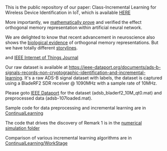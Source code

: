 This is the public repository of our paper: Class-Incremental Learning for Wireless Device Identification in IoT, which is available [HERE](Class_incremental_learning_for_device_identification_in_IoT_IoT_16942_2021.pdf)

More importantly, we [mathematically prove](https://github.com/pcwhy/CSIL/blob/main/Formal%20Proof%20of%20Orthogonality.pdf) and verified the effect orthogonal memory representation within artificial neural network. 

We are delighted to know that recent advancement in neuroscience also shows the [biological evidence](https://www.nature.com/articles/s41593-021-00821-9) of orthogonal memory representations. But we have totally different [storylines](Storyline.pdf
).

and [IEEE Internet of Things Journal](https://ieeexplore.ieee.org/document/9425491)

Our raw dataset is available at https://ieee-dataport.org/documents/ads-b-signals-records-non-cryptographic-identification-and-incremental-learning.
It's a raw ADS-B signal dataset with labels, the dataset is captured using a BladeRF2 SDR receiver @ 1090MHz with a sample rate of 10MHz.

Please goto [IEEE Dataport](https://ieee-dataport.org/documents/ads-b-signals-records-non-cryptographic-identification-and-incremental-learning) for the dataset (adsb_bladerf2_10M_qt0.mat) and preprocessed data (adsb-107loaded.mat).

Sample code for data preprocessing and incremental learning are in [ContinualLearning](https://github.com/pcwhy/CSIL/tree/main/ContinualLearning)

The code that drives the discovery of Remark 1 is in the [numerical simulation folder](https://github.com/pcwhy/CSIL/tree/main/numericalSimOfDoC)

Comparison of various incremental learning algorithms are in [ContinualLearning/WorkStage](https://github.com/pcwhy/CSIL/tree/main/ContinualLearning/WorkStage)
